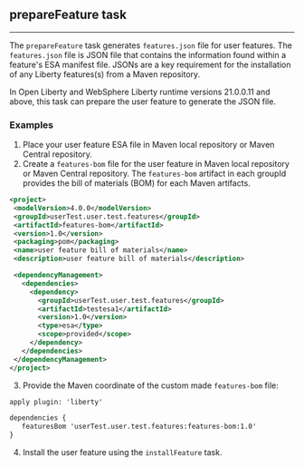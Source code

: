 ## prepareFeature task
---
The `prepareFeature` task  generates `features.json` file for user features. The `features.json` file is JSON file that contains the information found within a feature's ESA manifest file. JSONs are a key requirement for the installation of any Liberty features(s) from a Maven repository. 


In Open Liberty and WebSphere Liberty runtime versions 21.0.0.11 and above, this task can prepare the user feature to generate the JSON file.


### Examples
1. Place your user feature ESA file in Maven local repository or Maven Central repository.
2. Create a `features-bom` file for the user feature in Maven local repository or Maven Central repository. The `features-bom` artifact in each groupId provides the bill of materials (BOM) for each Maven artifacts. 
 ```xml
<project>
  <modelVersion>4.0.0</modelVersion>
  <groupId>userTest.user.test.features</groupId>
  <artifactId>features-bom</artifactId>
  <version>1.0</version>
  <packaging>pom</packaging>
  <name>user feature bill of materials</name>
  <description>user feature bill of materials</description>
 
  <dependencyManagement>
    <dependencies>
      <dependency>
        <groupId>userTest.user.test.features</groupId>
        <artifactId>testesa1</artifactId>
        <version>1.0</version>
        <type>esa</type>
        <scope>provided</scope>
      </dependency>
    </dependencies>
  </dependencyManagement>
</project>

 ```

3. Provide the Maven coordinate of the custom made `features-bom` file:
 ```xml
apply plugin: 'liberty'

dependencies {
    featuresBom 'userTest.user.test.features:features-bom:1.0'
}
 ```
4. Install the user feature using the `installFeature` task.
